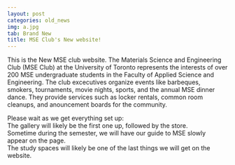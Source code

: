 ```yaml
---
layout: post
categories: old_news
img: a.jpg
tab: Brand New
title: MSE Club's New website!
---
```


This is the New MSE club website.
The Materials Science and Engineering Club (MSE Club) at the University of Toronto represents the interests of over 200 MSE undergraduate students in the Faculty of Applied Science and Engineering. The club excecutives organize events like barbeques, smokers, tournaments, movie nights, sports, and the annual MSE dinner dance. They provide services such as locker rentals, common room cleanups, and anouncement boards for the community.

<!-- more -->

Please wait as we get everything set up:  
The gallery will likely be the first one up, followed by the store.  
Sometime during the semester, we will have our guide to MSE slowly appear on the page.  
The study spaces will likely be one of the last things we will get on the website.
